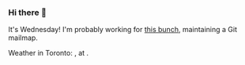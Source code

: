 ### Hi there :wave:

It's Wednesday! I'm probably working for [this bunch](https://github.com/kohofinancial), maintaining a Git mailmap.

Weather in Toronto: , at .
